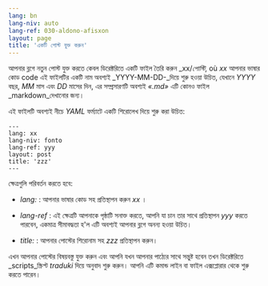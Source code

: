 ```yaml
---
lang: bn
lang-niv: auto
lang-ref: 030-aldono-afisxon
layout: page
title: 'একটি পোস্ট যুক্ত করুন'
---
```



আপনার ব্লগে নতুন পোস্ট যুক্ত করতে কেবল ডিরেক্টরিতে একটি ফাইল তৈরি করুন _xx/_পোস্টি_, où _xx_ আপনার ভাষার কোড code এই ফাইলটির একটি নাম অবশ্যই _YYYY-MM-DD-_দিয়ে শুরু হওয়া উচিত, যেখানে _YYYY_ বছর, _MM_ মাস এবং _DD_ মাসের দিন, এর সম্প্রসারণটি অবশ্যই _«.md»_ এটি কোনও ফাইল _markdown_দেখানোর জন্য।

এই ফাইলটি অবশ্যই নীচে _YAML_ ফর্ম্যাটে একটি শিরোলেখ দিয়ে শুরু করা উচিত:

```
---
lang: xx
lang-niv: fonto
lang-ref: yyy
layout: post
title: 'zzz'
---
```

ক্ষেত্রগুলি পরিবর্তন করতে হবে:

* _lang:_ : আপনার ভাষার কোড সহ প্রতিস্থাপন করুন _xx_ ।


* _lang-ref_ : এই ক্ষেত্রটি আপনাকে পৃষ্ঠাটি সনাক্ত করতে, আপনি যা চান তার সাথে প্রতিস্থাপন _yyy_ করতে পারবেন, একমাত্র সীমাবদ্ধতা হ'ল এটি অবশ্যই আপনার ব্লগে অনন্য হওয়া উচিত।


* _title:_ : আপনার পোস্টের শিরোনাম সহ _zzz_ প্রতিস্থাপন করুন।



এখন আপনার পোস্টের বিষয়বস্তু যুক্ত করুন এবং আপনি যখন আপনার পাঠ্যের সাথে সন্তুষ্ট হবেন তখন ডিরেক্টরিতে _scripts_স্ক্রিপ্ট _traduki_ দিয়ে অনুবাদ শুরু করুন। আপনি এটি কমান্ড লাইন বা ফাইল এক্সপ্লোরার থেকে শুরু করতে পারেন।
